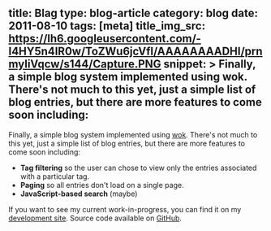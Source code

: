 title: Blag
type: blog-article
category: blog
date: 2011-08-10
tags: [meta]
title_img_src: https://lh6.googleusercontent.com/-I4HY5n4IR0w/ToZWu6jcVfI/AAAAAAAADHI/prnmyIiVqcw/s144/Capture.PNG 
snippet: >
    Finally, a simple blog system implemented using wok. There's 
    not much to this yet, just a simple list of blog entries, but there are
    more features to come soon including:
---
Finally, a simple blog system implemented using [wok][]. There's 
not much to this yet, just a simple list of blog entries, but there are more 
features to come soon including:

[wok]:https://github.com/mythmon/wok

- **Tag filtering** so the user can chose to view only the entries associated
with a particular tag.
- **Paging** so all entries don't load on a single page.
- **JavaScript-based search** (maybe)

If you want to see my current work-in-progress, you can find it on my
[development site][devsite]. Source code available on [GitHub][gh].

[gh]:https://github.com/robatron/robmd.net
[devsite]:http://dev.robmd.net/blog
